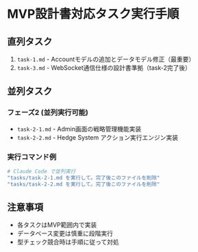 # MVP設計書対応タスク実行手順

## 直列タスク
1. `task-1.md` - Accountモデルの追加とデータモデル修正（最重要）
2. `task-3.md` - WebSocket通信仕様の設計書準拠（task-2完了後）

## 並列タスク
### フェーズ2 (並列実行可能)
- `task-2-1.md` - Admin画面の戦略管理機能実装
- `task-2-2.md` - Hedge System アクション実行エンジン実装

### 実行コマンド例
```bash
# Claude Code で並列実行
"tasks/task-2-1.md を実行して。完了後このファイルを削除"
"tasks/task-2-2.md を実行して。完了後このファイルを削除"
```

## 注意事項
- 各タスクはMVP範囲内で実装
- データベース変更は慎重に段階実行
- 型チェック競合時は手順に従って対処